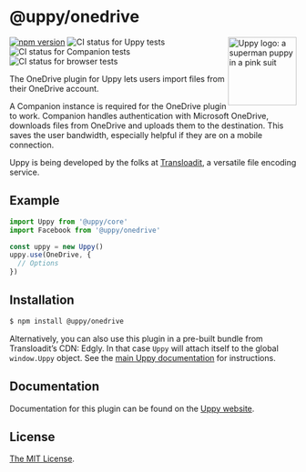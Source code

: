 # @uppy/onedrive

<img src="https://uppy.io/images/logos/uppy-dog-head-arrow.svg" width="120" alt="Uppy logo: a superman puppy in a pink suit" align="right">

[![npm version](https://img.shields.io/npm/v/@uppy/facebook.svg?style=flat-square)](https://www.npmjs.com/package/@uppy/facebook)
![CI status for Uppy tests](https://github.com/transloadit/uppy/workflows/Tests/badge.svg)
![CI status for Companion tests](https://github.com/transloadit/uppy/workflows/Companion/badge.svg)
![CI status for browser tests](https://github.com/transloadit/uppy/workflows/End-to-end%20tests/badge.svg)

The OneDrive plugin for Uppy lets users import files from their OneDrive account.

A Companion instance is required for the OneDrive plugin to work. Companion handles authentication with Microsoft OneDrive, downloads files from OneDrive and uploads them to the destination. This saves the user bandwidth, especially helpful if they are on a mobile connection.

Uppy is being developed by the folks at [Transloadit](https://transloadit.com), a versatile file encoding service.

## Example

```js
import Uppy from '@uppy/core'
import Facebook from '@uppy/onedrive'

const uppy = new Uppy()
uppy.use(OneDrive, {
  // Options
})
```

## Installation

```bash
$ npm install @uppy/onedrive
```

Alternatively, you can also use this plugin in a pre-built bundle from Transloadit’s CDN: Edgly. In that case `Uppy` will attach itself to the global `window.Uppy` object. See the [main Uppy documentation](https://uppy.io/docs/#Installation) for instructions.

## Documentation

Documentation for this plugin can be found on the [Uppy website](https://uppy.io/docs/facebook).

## License

[The MIT License](./LICENSE).
